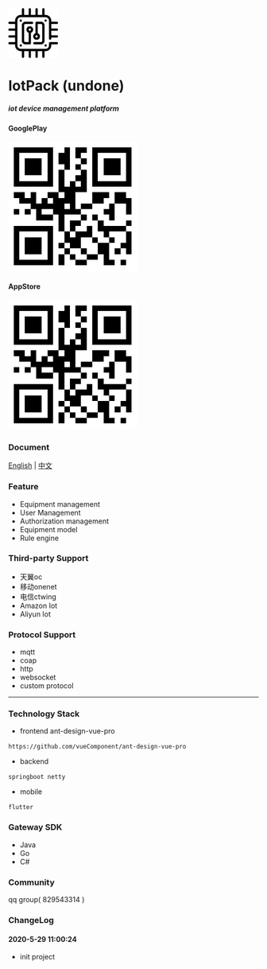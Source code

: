 <img src="https://raw.githubusercontent.com/DearJingSoftware/iotpack/master/logo.png" width = "100" height = "100" alt="图片名称" align=center />

# IotPack (undone)

##### iot device management platform

#### GooglePlay
![GooglePlay](https://raw.githubusercontent.com/DearJingSoftware/iotpack/master/doc/android_qrcode.png)

#### AppStore
![AppStore](https://raw.githubusercontent.com/DearJingSoftware/iotpack/master/doc/ios_qrcode.png)

### Document
 [English]("http://en-us.doc.iotpack.addpoints.cn") | [中文]("http://zh-cn.doc.iotpack.addpoints.cn") 

### Feature
- Equipment management
- User Management
- Authorization management
- Equipment model
- Rule engine

### Third-party Support
- 天翼oc
- 移动onenet
- 电信ctwing
- Amazon Iot
- Aliyun Iot

### Protocol Support
- mqtt
- coap
- http
- websocket
- custom protocol

---
### Technology Stack
- frontend  ant-design-vue-pro
```
https://github.com/vueComponent/ant-design-vue-pro
```
- backend 
```
springboot netty
```
- mobile
```
flutter
```

### Gateway SDK
- Java
- Go
- C#

### Community
 qq group( 829543314 )


### ChangeLog
#### 2020-5-29 11:00:24
- init project